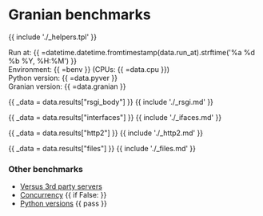 # Granian benchmarks

{{ include './_helpers.tpl' }}

Run at: {{ =datetime.datetime.fromtimestamp(data.run_at).strftime('%a %d %b %Y, %H:%M') }}    
Environment: {{ =benv }} (CPUs: {{ =data.cpu }})    
Python version: {{ =data.pyver }}    
Granian version: {{ =data.granian }}    

{{ _data = data.results["rsgi_body"] }}
{{ include './_rsgi.md' }}

{{ _data = data.results["interfaces"] }}
{{ include './_ifaces.md' }}

{{ _data = data.results["http2"] }}
{{ include './_http2.md' }}

{{ _data = data.results["files"] }}
{{ include './_files.md' }}

### Other benchmarks

- [Versus 3rd party servers](./vs.md)
- [Concurrency](./concurrency.md)
{{ if False: }}
- [Python versions](./pyver.md)
{{ pass }}
